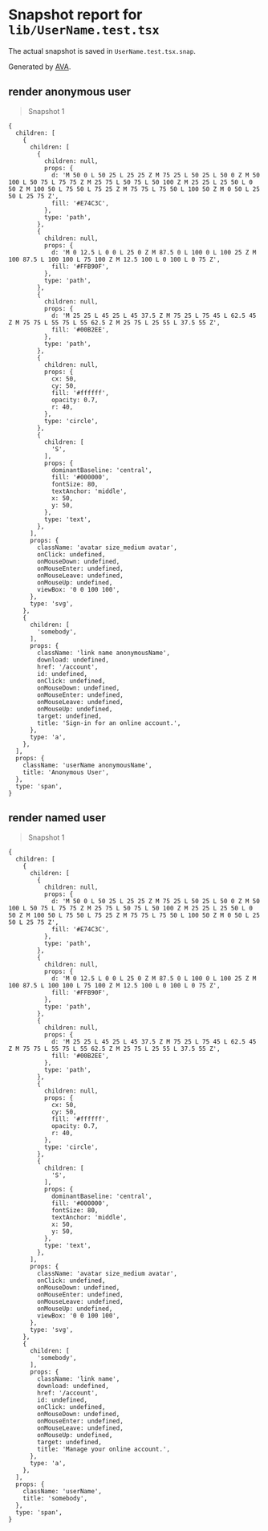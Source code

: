 # Snapshot report for `lib/UserName.test.tsx`

The actual snapshot is saved in `UserName.test.tsx.snap`.

Generated by [AVA](https://avajs.dev).

## render anonymous user

> Snapshot 1

    {
      children: [
        {
          children: [
            {
              children: null,
              props: {
                d: 'M 50 0 L 50 25 L 25 25 Z M 75 25 L 50 25 L 50 0 Z M 50 100 L 50 75 L 75 75 Z M 25 75 L 50 75 L 50 100 Z M 25 25 L 25 50 L 0 50 Z M 100 50 L 75 50 L 75 25 Z M 75 75 L 75 50 L 100 50 Z M 0 50 L 25 50 L 25 75 Z',
                fill: '#E74C3C',
              },
              type: 'path',
            },
            {
              children: null,
              props: {
                d: 'M 0 12.5 L 0 0 L 25 0 Z M 87.5 0 L 100 0 L 100 25 Z M 100 87.5 L 100 100 L 75 100 Z M 12.5 100 L 0 100 L 0 75 Z',
                fill: '#FFB90F',
              },
              type: 'path',
            },
            {
              children: null,
              props: {
                d: 'M 25 25 L 45 25 L 45 37.5 Z M 75 25 L 75 45 L 62.5 45 Z M 75 75 L 55 75 L 55 62.5 Z M 25 75 L 25 55 L 37.5 55 Z',
                fill: '#00B2EE',
              },
              type: 'path',
            },
            {
              children: null,
              props: {
                cx: 50,
                cy: 50,
                fill: '#ffffff',
                opacity: 0.7,
                r: 40,
              },
              type: 'circle',
            },
            {
              children: [
                'S',
              ],
              props: {
                dominantBaseline: 'central',
                fill: '#000000',
                fontSize: 80,
                textAnchor: 'middle',
                x: 50,
                y: 50,
              },
              type: 'text',
            },
          ],
          props: {
            className: 'avatar size_medium avatar',
            onClick: undefined,
            onMouseDown: undefined,
            onMouseEnter: undefined,
            onMouseLeave: undefined,
            onMouseUp: undefined,
            viewBox: '0 0 100 100',
          },
          type: 'svg',
        },
        {
          children: [
            'somebody',
          ],
          props: {
            className: 'link name anonymousName',
            download: undefined,
            href: '/account',
            id: undefined,
            onClick: undefined,
            onMouseDown: undefined,
            onMouseEnter: undefined,
            onMouseLeave: undefined,
            onMouseUp: undefined,
            target: undefined,
            title: 'Sign-in for an online account.',
          },
          type: 'a',
        },
      ],
      props: {
        className: 'userName anonymousName',
        title: 'Anonymous User',
      },
      type: 'span',
    }

## render named user

> Snapshot 1

    {
      children: [
        {
          children: [
            {
              children: null,
              props: {
                d: 'M 50 0 L 50 25 L 25 25 Z M 75 25 L 50 25 L 50 0 Z M 50 100 L 50 75 L 75 75 Z M 25 75 L 50 75 L 50 100 Z M 25 25 L 25 50 L 0 50 Z M 100 50 L 75 50 L 75 25 Z M 75 75 L 75 50 L 100 50 Z M 0 50 L 25 50 L 25 75 Z',
                fill: '#E74C3C',
              },
              type: 'path',
            },
            {
              children: null,
              props: {
                d: 'M 0 12.5 L 0 0 L 25 0 Z M 87.5 0 L 100 0 L 100 25 Z M 100 87.5 L 100 100 L 75 100 Z M 12.5 100 L 0 100 L 0 75 Z',
                fill: '#FFB90F',
              },
              type: 'path',
            },
            {
              children: null,
              props: {
                d: 'M 25 25 L 45 25 L 45 37.5 Z M 75 25 L 75 45 L 62.5 45 Z M 75 75 L 55 75 L 55 62.5 Z M 25 75 L 25 55 L 37.5 55 Z',
                fill: '#00B2EE',
              },
              type: 'path',
            },
            {
              children: null,
              props: {
                cx: 50,
                cy: 50,
                fill: '#ffffff',
                opacity: 0.7,
                r: 40,
              },
              type: 'circle',
            },
            {
              children: [
                'S',
              ],
              props: {
                dominantBaseline: 'central',
                fill: '#000000',
                fontSize: 80,
                textAnchor: 'middle',
                x: 50,
                y: 50,
              },
              type: 'text',
            },
          ],
          props: {
            className: 'avatar size_medium avatar',
            onClick: undefined,
            onMouseDown: undefined,
            onMouseEnter: undefined,
            onMouseLeave: undefined,
            onMouseUp: undefined,
            viewBox: '0 0 100 100',
          },
          type: 'svg',
        },
        {
          children: [
            'somebody',
          ],
          props: {
            className: 'link name',
            download: undefined,
            href: '/account',
            id: undefined,
            onClick: undefined,
            onMouseDown: undefined,
            onMouseEnter: undefined,
            onMouseLeave: undefined,
            onMouseUp: undefined,
            target: undefined,
            title: 'Manage your online account.',
          },
          type: 'a',
        },
      ],
      props: {
        className: 'userName',
        title: 'somebody',
      },
      type: 'span',
    }
